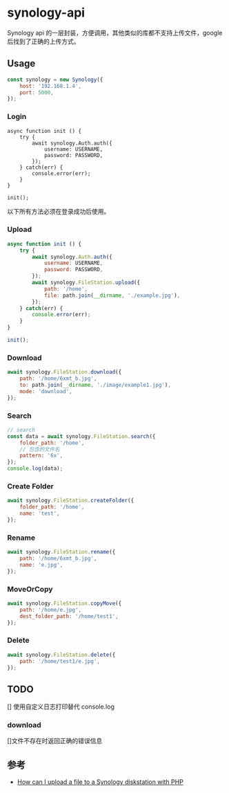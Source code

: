 # synology-api

Synology api 的一层封装，方便调用，其他类似的库都不支持上传文件，google 后找到了正确的上传方式。

## Usage

```js
const synology = new Synology({
    host: '192.168.1.4',
    port: 5000,
});
```

### Login

```
async function init () {
    try {
        await synology.Auth.auth({
            username: USERNAME,
            password: PASSWORD,
        });
    } catch(err) {
        console.error(err);
    }
}

init();
```

以下所有方法必须在登录成功后使用。

### Upload

```js
async function init () {
    try {
        await synology.Auth.auth({
            username: USERNAME,
            password: PASSWORD,
        });
        await synology.FileStation.upload({
            path: '/home',
            file: path.join(__dirname, './example.jpg'),
        });
    } catch(err) {
        console.error(err);
    }
}

init();
```

### Download

```js
await synology.FileStation.download({
    path: '/home/6xmt_b.jpg',
    to: path.join(__dirname, './image/example1.jpg'),
    mode: 'download',
});
```

### Search

```js
// search
const data = await synology.FileStation.search({
    folder_path: '/home',
    // 包含的文件名
    pattern: '6x',
});
console.log(data);
```

### Create Folder

```js
await synology.FileStation.createFolder({
    folder_path: '/home',
    name: 'test',
});
```

### Rename

```js
await synology.FileStation.rename({
    path: '/home/6xmt_b.jpg',
    name: 'e.jpg',
});
```

### MoveOrCopy

```js
await synology.FileStation.copyMove({
    path: '/home/e.jpg',
    dest_folder_path: '/home/test1',
});
```

### Delete

```js
await synology.FileStation.delete({
    path: '/home/test1/e.jpg',
});
```

## TODO
[] 使用自定义日志打印替代 console.log 

### download
[]文件不存在时返回正确的错误信息

## 参考

- [How can I upload a file to a Synology diskstation with PHP
](https://stackoverflow.com/questions/45137195/how-can-i-upload-a-file-to-a-synology-diskstation-with-php/48637467#48637467)